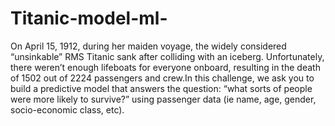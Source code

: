# Titanic-model-ml-
On April 15, 1912, during her maiden voyage, the widely considered “unsinkable” RMS Titanic sank after colliding with an iceberg. Unfortunately, there weren’t enough lifeboats for everyone onboard, resulting in the death of 1502 out of 2224 passengers and crew.In this challenge, we ask you to build a predictive model that answers the question: “what sorts of people were more likely to survive?” using passenger data (ie name, age, gender, socio-economic class, etc).
